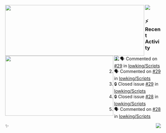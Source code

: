 <p>
  <p>
  <img align="left" width="450" height="165" src="https://github-readme-stats-git-masterrstaa-rickstaa.vercel.app/api?username=lowking&bg_color=0D1116&theme=synthwave&show_icons=true&hide_border=true&line_height=20&title_color=4E7C65&icon_color=555&show_owner=true&text_color=777&count_private=true"/>
  </p>
  <p>
  <img align="left" width="350" height="195" src="https://github-readme-stats-git-masterrstaa-rickstaa.vercel.app/api/top-langs/?layout=compact&username=lowking&bg_color=0D1116&theme=synthwave&show_icons=true&hide_border=true&line_height=20&title_color=4E7C65&icon_color=555&show_owner=true&text_color=777&hide&langs_count=4"/>
  </p>
  <p>
    <a align="left" href="https://t.me/Violettoy_bot"><img src="https://img.shields.io/badge/Telegram-%2352A4DB.svg?&style=social&logo=telegram&logoColor=white" /></a>&nbsp;&nbsp;
<!--     <img align="left" src="https://github.com/lowking/lowking/workflows/Waka%20Readme/badge.svg" />&nbsp;&nbsp; -->
    <img align="left" src="https://github.com/lowking/lowking/workflows/Activity%20Readme/badge.svg" />
  </p>
</p>

### :zap: Recent Activity

<!--START_SECTION:activity-->
1. 🗣 Commented on [#29](https://github.com/lowking/Scripts/issues/29#issuecomment-1674805076) in [lowking/Scripts](https://github.com/lowking/Scripts)
2. 🗣 Commented on [#29](https://github.com/lowking/Scripts/issues/29#issuecomment-1674337484) in [lowking/Scripts](https://github.com/lowking/Scripts)
3. 🔒 Closed issue [#29](https://github.com/lowking/Scripts/issues/29) in [lowking/Scripts](https://github.com/lowking/Scripts)
4. 🔒 Closed issue [#28](https://github.com/lowking/Scripts/issues/28) in [lowking/Scripts](https://github.com/lowking/Scripts)
5. 🗣 Commented on [#28](https://github.com/lowking/Scripts/issues/28#issuecomment-1674216351) in [lowking/Scripts](https://github.com/lowking/Scripts)
<!--END_SECTION:activity-->

✨<img align="right" src="http://profile-counter.glitch.me/lowking/count.svg"/>
